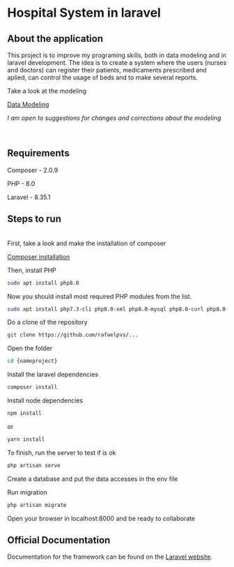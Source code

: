 # Hospital System in laravel



## About the application

<p>This project is to improve my programing skills, both in data modeling and in laravel development. The idea is to create a system where the users (nurses and doctors) can register their patients, medicaments prescribed and aplied, can control the usage of beds and to make several reports.
</p>

Take a look at the modeling

[Data Modeling](https://drive.google.com/file/d/1DeMAY-7ap5vFe5fGTNrPM_5452s6nnnX/view?usp=sharing)

<i>I am open to suggestions for changes and corrections about the modeling</i>

<br/>

## Requirements

Composer - 2.0.9

PHP - 8.0

Laravel - 8.35.1

## Steps to run
<br />
First, take a look and make the installation of composer

[Composer installation](https://getcomposer.org/download/)

Then, install PHP
````bash
sudo apt install php8.0 
````
Now you should install most required PHP modules from the list.
````bash
sudo apt install php7.3-cli php8.0-xml php8.0-mysql php8.0-curl php8.0-gd php8.0-json php8.0-mbstring php8.0-mcrypt
````

Do a clone of the repository
````bash
git clone https://github.com/rafaelpvs/...
````

Open the folder
````bash
cd {nameproject}
````

Install the laravel dependencies
````bash
composer install
````

Install node dependencies
````bash
npm install
````
or
````bash
yarn install
````
To finish, run the server to test if is ok
````bash
php artisan serve
````
Create a database and put the data accesses in the env file

Run migration

````bash
php artisan migrate
````

Open your browser in localhost:8000 and be ready to collaborate

## Official Documentation

Documentation for the framework can be found on the [Laravel website](http://laravel.com/docs).

